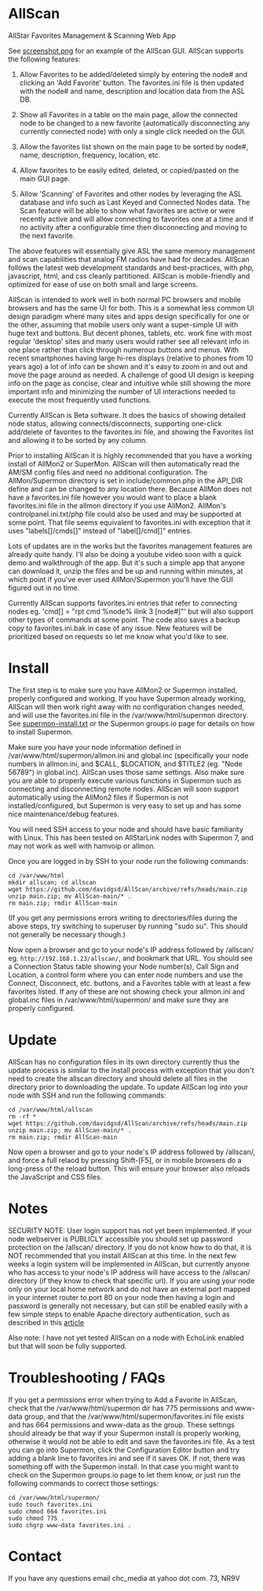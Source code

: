 # AllScan
AllStar Favorites Management &amp; Scanning Web App

See [screenshot.png](https://github.com/davidgsd/AllScan/blob/main/screenshot.png) for an example of the AllScan GUI. AllScan supports the following features:

1. Allow Favorites to be added/deleted simply by entering the node# and clicking an 'Add Favorite' button. The favorites.ini file is then updated with the node# and name, description and location data from the ASL DB.

2. Show all Favorites in a table on the main page, allow the connected node to be changed to a new favorite (automatically disconnecting any currently connected node) with only a single click needed on the GUI.

3. Allow the favorites list shown on the main page to be sorted by node#, name, description, frequency, location, etc.

4. Allow favorites to be easily edited, deleted, or copied/pasted on the main GUI page.

5. Allow 'Scanning' of Favorites and other nodes by leveraging the ASL database and info such as Last Keyed and Connected Nodes data. The Scan feature will be able to show what favorites are active or were recently active and will allow connecting to favorites one at a time and if no activity after a configurable time then disconnecting and moving to the next favorite.

The above features will essentially give ASL the same memory management and scan capabilities that analog FM radios have had for decades. AllScan follows the latest web development standards and best-practices, with php, javascript, html, and css cleanly partitioned. AllScan is mobile-friendly and optimized for ease of use on both small and large screens.

AllScan is intended to work well in both normal PC browsers and mobile browsers and has the same UI for both. This is a somewhat less common UI design paradigm where many sites and apps design specifically for one or the other, assuming that mobile users only want a super-simple UI with huge text and buttons. But decent phones, tablets, etc. work fine with most regular 'desktop' sites and many users would rather see all relevant info in one place rather than click through numerous buttons and menus. With recent smartphones having large hi-res displays (relative to phones from 10 years ago) a lot of info can be shown and it's easy to zoom in and out and move the page around as needed. A challenge of good UI design is keeping info on the page as concise, clear and intuitive while still showing the more important info and minimizing the number of UI interactions needed to execute the most frequently used functions.

Currently AllScan is Beta software. It does the basics of showing detailed node status, allowing connects/disconnects, supporting one-click add/delete of favorites to the favorites.ini file, and showing the Favorites list and allowing it to be sorted by any column.

Prior to installing AllScan it is highly recommended that you have a working install of AllMon2 or SuperMon. AllScan will then automatically read the AM/SM config files and need no additional configuration. The AllMon/Supermon directory is set in include/common.php in the API_DIR define and can be changed to any location there. Because AllMon does not have a favorites.ini file however you would want to place a blank favorites.ini file in the allmon directory if you use AllMon2. AllMon's controlpanel.ini.txt/php file could also be used and may be supported at some point. That file seems equivalent to favorites.ini with exception that it uses "labels[]/cmds[]" instead of "label[]/cmd[]" entries.

Lots of updates are in the works but the favorites management features are already quite handy. I'll also be doing a youtube video soon with a quick demo and walkthrough of the app. But it's such a simple app that anyone can download it, unzip the files and be up and running within minutes, at which point if you've ever used AllMon/Supermon you'll have the GUI figured out in no time.

Currently AllScan supports favorites.ini entries that refer to connecting nodes eg. 'cmd[] = "rpt cmd %node% ilink 3 [node#]"' but will also support other types of commands at some point. The code also saves a backup copy to favorites.ini.bak in case of any issue. New features will be prioritized based on requests so let me know what you'd like to see.

# Install
The first step is to make sure you have AllMon2 or Supermon installed, properly configured and working. If you have Supermon already working, AllScan will then work right away with no configuration changes needed, and will use the favorites.ini file in the /var/www/html/supermon directory. See [supermon-install.txt](https://github.com/davidgsd/AllScan/blob/main/supermon-install.txt) or the Supermon groups.io page for details on how to install Supermon.

Make sure you have your node information defined in /var/www/html/supermon/allmon.ini and global.inc (specifically your node numbers in allmon.ini, and $CALL, $LOCATION, and $TITLE2 (eg. "Node 56789") in global.inc). AllScan uses those same settings. Also make sure you are able to properly execute various functions in Supermon such as connecting and disconnecting remote nodes. AllScan will soon support automatically using the AllMon2 files if Supermon is not installed/configured, but Supermon is very easy to set up and has some nice maintenance/debug features.

You will need SSH access to your node and should have basic familiarity with Linux. This has been tested on AllStarLink nodes with Supermon 7, and may not work as well with hamvoip or allmon.

Once you are logged in by SSH to your node run the following commands:

	cd /var/www/html
	mkdir allscan; cd allscan
	wget https://github.com/davidgsd/AllScan/archive/refs/heads/main.zip
	unzip main.zip; mv AllScan-main/* .
	rm main.zip; rmdir AllScan-main

(If you get any permissions errors writing to directories/files during the above steps, try switching to superuser by running "sudo su". This should not generally be necessary though.)

Now open a browser and go to your node's IP address followed by /allscan/ eg. `http://192.168.1.23/allscan/`, and bookmark that URL. You should see a Connection Status table showing your Node number(s), Call Sign and Location, a control form where you can enter node numbers and use the Connect, Disconnect, etc. buttons, and a Favorites table with at least a few favorites listed. If any of these are not showing check your allmon.ini and global.inc files in /var/www/html/supermon/ and make sure they are properly configured.

# Update
AllScan has no configuration files in its own directory currently thus the update process is similar to the install process with exception that you don't need to create the allscan directory and should delete all files in the directory prior to downloading the update. To update AllScan log into your node with SSH and run the following commands:

	cd /var/www/html/allscan
	rm -rf *
	wget https://github.com/davidgsd/AllScan/archive/refs/heads/main.zip
	unzip main.zip; mv AllScan-main/* .
	rm main.zip; rmdir AllScan-main

Now open a browser and go to your node's IP address followed by /allscan/, and force a full relaod by pressing Shift-[F5], or in mobile browsers do a long-press of the reload button. This will ensure your browser also reloads the JavaScript and CSS files.

# Notes
SECURITY NOTE: User login support has not yet been implemented. If your node webserver is PUBLICLY accessible you should set up password protection on the /allscan/ directory. If you do not know how to do that, it is NOT recommended that you install AllScan at this time. In the next few weeks a login system will be implemented in AllScan, but currently anyone who has access to your node's IP address will have access to the /allscan/ directory (if they know to check that specific url). If you are using your node only on your local home network and do not have an external port mapped in your internet router to port 80 on your node then having a login and password is generally not necessary, but can still be enabled easily with a few simple steps to enable Apache directory authentication, such as described in this [article](https://www.digitalocean.com/community/tutorials/how-to-set-up-password-authentication-with-apache-on-ubuntu-20-04)

Also note: I have not yet tested AllScan on a node with EchoLink enabled but that will soon be fully supported.

# Troubleshooting / FAQs
If you get a permissions error when trying to Add a Favorite in AllScan, check that the /var/www/html/supermon dir has 775 permissions and www-data group, and that the /var/www/html/supermon/favorites.ini file exists and has 664 permissions and www-data as the group. These settings should already be that way if your Supermon install is properly working, otherwise it would not be able to edit and save the favorites.ini file. As a test you can go into Supermon, click the Configuration Editor button and try adding a blank line to favorites.ini and see if it saves OK. If not, there was something off with the Supermon install. In that case you might want to check on the Supermon groups.io page to let them know, or just run the following commands to correct those settings:

	cd /var/www/html/supermon/
	sudo touch favorites.ini
	sudo chmod 664 favorites.ini
	sudo chmod 775 .
	sudo chgrp www-data favorites.ini .
	
# Contact
If you have any questions email chc_media at yahoo dot com. 73, NR9V
